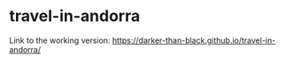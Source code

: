 # travel-in-andorra

Link to the working version: https://darker-than-black.github.io/travel-in-andorra/
